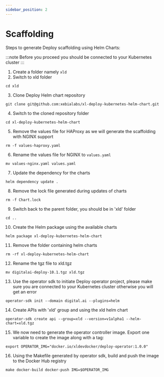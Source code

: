 ```yaml
---
sidebar_position: 2
---
```


# Scaffolding

Steps to generate Deploy scaffolding using Helm Charts:

:::note
Before you proceed you should be connected to your Kubernetes cluster
:::

1. Create a folder namely `xld`
2. Switch to xld folder 
```
cd xld
```
3. Clone Deploy Helm chart repository 
```
git clone git@github.com:xebialabs/xl-deploy-kubernetes-helm-chart.git
```
4. Switch to the cloned repository folder
```
cd xl-deploy-kubernetes-helm-chart
```
5. Remove the values file for HAProxy as we will generate the scaffolding with NGINX support
```    
rm -f values-haproxy.yaml
```
6. Rename the values file for NGINX to `values.yaml`
```
mv values-nginx.yaml values.yaml
```
7. Update the dependency for the charts
```
helm dependency update .
```
8. Remove the lock file generated during updates of charts
```    
rm -f Chart.lock
```
9. Switch back to the parent folder, you should be in 'xld' folder
```
cd ..
```
10. Create the Helm package using the available charts
```
helm package xl-deploy-kubernetes-helm-chart
```
11. Remove the folder containing helm charts
```
rm -rf xl-deploy-kubernetes-helm-chart
```
12. Rename the tgz file to xld.tgz
```
mv digitalai-deploy-10.1.tgz xld.tgz
```
13. Use the operator sdk to initiate Deploy operator project, please make sure you are connected to your Kubernetes cluster otherwise you will get an error
```
operator-sdk init --domain digital.ai --plugins=helm
```
14. Create APIs with 'xld' group and using the xld helm chart
```
operator-sdk create api --group=xld --version=v1alpha1 --helm-chart=xld.tgz
```
15. We now need to generate the operator controller image. Export one variable to create the image along with a tag:
```
export OPERATOR_IMG="docker.io/xldevdocker/deploy-operator:1.0.0"
```
16. Using the Makefile generated by operator sdk, build and push the image to the Docker Hub registry
```
make docker-build docker-push IMG=$OPERATOR_IMG
```
